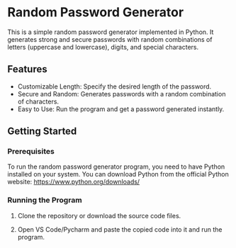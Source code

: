 # Random Password Generator

This is a simple random password generator implemented in Python. It generates strong and secure passwords with random combinations of letters (uppercase and lowercase), digits, and special characters.

## Features

- Customizable Length: Specify the desired length of the password.
- Secure and Random: Generates passwords with a random combination of characters.
- Easy to Use: Run the program and get a password generated instantly.

## Getting Started

### Prerequisites

To run the random password generator program, you need to have Python installed on your system. You can download Python from the official Python website: https://www.python.org/downloads/

### Running the Program

1. Clone the repository or download the source code files.

2. Open VS Code/Pycharm and paste the copied code into it and run the program.
